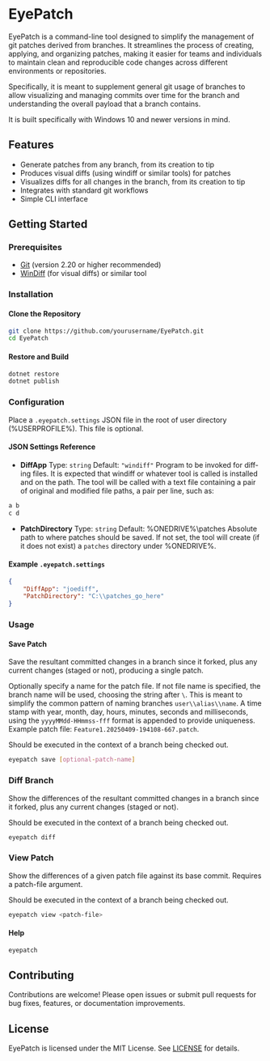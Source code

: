 # EyePatch

EyePatch is a command-line tool designed to simplify the management of git patches derived from branches. It streamlines the process of creating, applying, and organizing patches, making it easier for teams and individuals to maintain clean and reproducible code changes across different environments or repositories.

Specifically, it is meant to supplement general git usage of branches to allow visualizing and managing commits over time for the branch and understanding the overall payload that a branch contains.

It is built specifically with Windows 10 and newer versions in mind.

## Features

- Generate patches from any branch, from its creation to tip
- Produces visual diffs (using windiff or similar tools) for patches
- Visualizes diffs for all changes in the branch, from its creation to tip
- Integrates with standard git workflows
- Simple CLI interface

## Getting Started

### Prerequisites

- [Git](https://git-scm.com/) (version 2.20 or higher recommended)
- [WinDiff](https://learn.microsoft.com/en-us/sysinternals/downloads/windiff) (for visual diffs) or similar tool

### Installation

#### Clone the Repository

```sh
git clone https://github.com/yourusername/EyePatch.git
cd EyePatch
```

#### Restore and Build

```sh
dotnet restore
dotnet publish
```

### Configuration

Place a `.eyepatch.settings` JSON file in the root of user directory (%USERPROFILE%). This file is optional.

#### JSON Settings Reference

- **DiffApp**
    Type: `string`
    Default: `"windiff"`
    Program to be invoked for diff-ing files. It is expected that windiff or whatever tool is called is installed and on the path. The
    tool will be called with a text file containing a pair of original and modified file paths, a pair per line, such as:

```sh
a b
c d
```

- **PatchDirectory**
    Type: `string`
    Default: %ONEDRIVE%\\patches
    Absolute path to where patches should be saved. If not set, the tool will create (if it does not exist) a `patches` directory under %ONEDRIVE%.

#### Example `.eyepatch.settings`

```json
{
    "DiffApp": "joediff",
    "PatchDirectory": "C:\\patches_go_here"
}
```

### Usage

#### Save Patch

Save the resultant committed changes in a branch since it forked, plus any current changes (staged or not), producing a single patch.

Optionally specify a name for the patch file. If not file name is specified, the branch name will be used, choosing the string after `\`. This is meant to simplify the common pattern of naming branches `user\\alias\\name`. A time stamp with year, month, day, hours, minutes, seconds and milliseconds, using the `yyyyMMdd-HHmmss-fff` format is appended to provide uniqueness. Example patch file: `Feature1.20250409-194108-667.patch`.

Should be executed in the context of a branch being checked out.

```sh
eyepatch save [optional-patch-name]
```

### Diff Branch

Show the differences of the resultant committed changes in a branch since it forked, plus any current changes (staged or not).

Should be executed in the context of a branch being checked out.

```sh
eyepatch diff
```

### View Patch

Show the differences of a given patch file against its base commit. Requires a patch-file argument.

Should be executed in the context of a branch being checked out.

```sh
eyepatch view <patch-file>
```

#### Help

```sh
eyepatch
```

## Contributing

Contributions are welcome! Please open issues or submit pull requests for bug fixes, features, or documentation improvements.

## License

EyePatch is licensed under the MIT License. See [LICENSE](LICENSE) for details.

